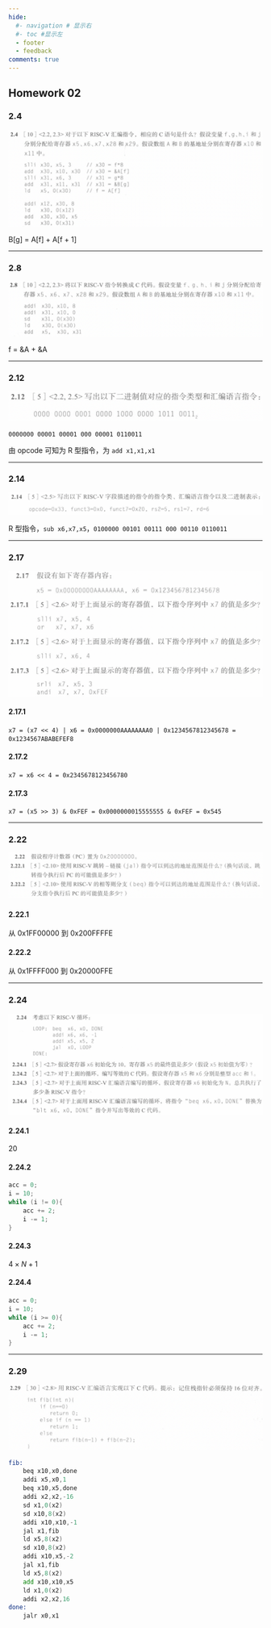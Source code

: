 ```yaml
---
hide:
  #- navigation # 显示右
  #- toc #显示左
  - footer
  - feedback
comments: true
---
```

## Homework 02

### 2.4

![](../../../assets/Pasted%20image%2020241025102935.png)

$\text{B[g] = A[f] + A[f + 1]}$
***
### 2.8

![](../../../assets/Pasted%20image%2020241025102905.png)

f = &A + &A
***
### 2.12

![](../../../assets/Pasted%20image%2020241025102840.png)

`0000000 00001 00001 000 00001 0110011`

由 opcode 可知为 R 型指令，为 `add x1,x1,x1`
***
### 2.14

![](../../../assets/Pasted%20image%2020241025102809.png)

R 型指令，`sub x6,x7,x5`，`0100000 00101 00111 000 00110 0110011`
***
### 2.17

![](../../../assets/Pasted%20image%2020241025102743.png)

#### 2.17.1

`x7 = (x7 << 4) | x6 = 0x0000000AAAAAAAA0 | 0x1234567812345678 = 0x1234567ABABEFEF8`

#### 2.17.2

`x7 = x6 << 4 = 0x2345678123456780`

#### 2.17.3

`x7 = (x5 >> 3) & 0xFEF = 0x0000000015555555 & 0xFEF = 0x545`
***
### 2.22

![](../../../assets/Pasted%20image%2020241025102703.png)

#### 2.22.1

从 0x1FF00000 到 0x200FFFFE

#### 2.22.2

从 0x1FFFF000 到 0x20000FFE
***
### 2.24

![](../../../assets/Pasted%20image%2020241025102623.png)

#### 2.24.1

20

#### 2.24.2

```c
acc = 0;
i = 10;
while (i != 0){
	acc += 2;
	i -= 1;
}
```

#### 2.24.3

$4\times N+1$

#### 2.24.4

```c
acc = 0;
i = 10;
while (i >= 0){
	acc += 2;
	i -= 1;
}
```
***
### 2.29

![](../../../assets/Pasted%20image%2020241025103005.png)


```asm
fib:
	beq x10,x0,done
	addi x5,x0,1
	beq x10,x5,done
	addi x2,x2,-16
	sd x1,0(x2)
	sd x10,8(x2)
	addi x10,x10,-1
	jal x1,fib
	ld x5,8(x2)
	sd x10,8(x2)
	addi x10,x5,-2
	jal x1,fib
	ld x5,8(x2)
	add x10,x10,x5
	ld x1,0(x2)
	addi x2,x2,16
done:
	jalr x0,x1
```

